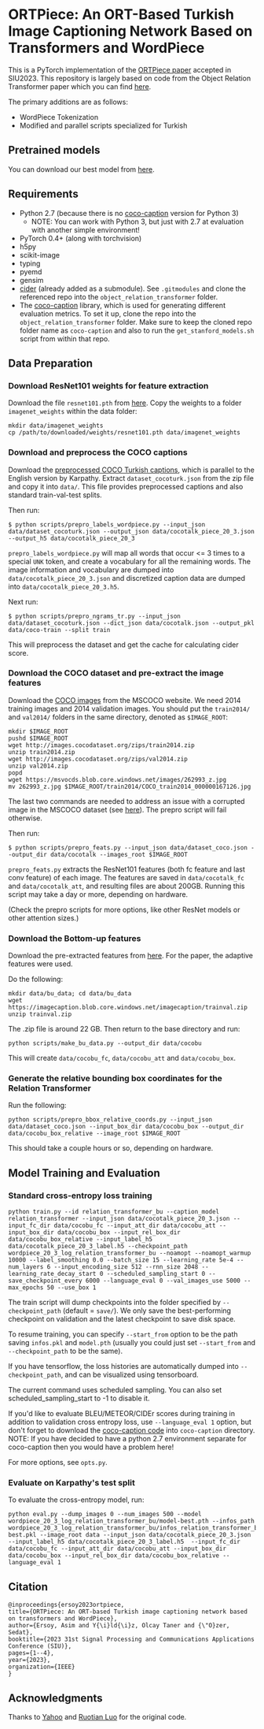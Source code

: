 # ORTPiece: An ORT-Based Turkish Image Captioning Network Based on Transformers and WordPiece

This is a PyTorch implementation of the [ORTPiece paper](https://scholar.google.com/scholar?oi=bibs&hl=en&cluster=4146675600184051868) accepted in SIU2023. This repository is largely based on code from the Object Relation Transformer paper which you can find [here](https://github.com/yahoo/object_relation_transformer).

The primary additions are as follows:
* WordPiece Tokenization
* Modified and parallel scripts specialized for Turkish

## Pretrained models

You can download our best model from [here](https://drive.google.com/file/d/1Vz9qJtONm86F4G1Rew8EPp0Rhj9hK4Wl/view?usp=sharing).


## Requirements
* Python 2.7 (because there is no [coco-caption](https://github.com/tylin/coco-caption) version for Python 3)
  - NOTE: You can work with Python 3, but just with 2.7 at evaluation with another simple environment!
* PyTorch 0.4+ (along with torchvision)
* h5py
* scikit-image
* typing
* pyemd
* gensim
* [cider](https://github.com/ruotianluo/cider.git) (already added as a submodule). See `.gitmodules` and clone the referenced repo into
  the `object_relation_transformer` folder.  
* The [coco-caption](https://github.com/tylin/coco-caption) library,
  which is used for generating different evaluation metrics. To set it
  up, clone the repo into the `object_relation_transformer`
  folder. Make sure to keep the cloned repo folder name as
  `coco-caption` and also to run the `get_stanford_models.sh`
  script from within that repo.

## Data Preparation

### Download ResNet101 weights for feature extraction

Download the file `resnet101.pth` from [here](https://drive.google.com/drive/folders/0B7fNdx_jAqhtbVYzOURMdDNHSGM). Copy the weights to a folder `imagenet_weights` within the data folder:

```
mkdir data/imagenet_weights
cp /path/to/downloaded/weights/resnet101.pth data/imagenet_weights
```

### Download and preprocess the COCO captions

Download the [preprocessed COCO Turkish captions](https://drive.google.com/file/d/17B_dJCo5zQspLZhFcD_PW9XzufQPBmmX/view?usp=sharing), which is parallel to the English version by Karpathy. Extract `dataset_cocoturk.json` from the zip file and copy it into `data/`. This file provides preprocessed captions and also standard train-val-test splits.

Then run:

```
$ python scripts/prepro_labels_wordpiece.py --input_json data/dataset_cocoturk.json --output_json data/cocotalk_piece_20_3.json --output_h5 data/cocotalk_piece_20_3
```

`prepro_labels_wordpiece.py` will map all words that occur <= 3 times to a special `UNK` token, and create a vocabulary for all the remaining words. The image information and vocabulary are dumped into `data/cocotalk_piece_20_3.json` and discretized caption data are dumped into `data/cocotalk_piece_20_3.h5`.

Next run:
```
$ python scripts/prepro_ngrams_tr.py --input_json data/dataset_cocoturk.json --dict_json data/cocotalk.json --output_pkl data/coco-train --split train
```

This will preprocess the dataset and get the cache for calculating cider score.


### Download the COCO dataset and pre-extract the image features

Download the [COCO images](http://mscoco.org/dataset/#download) from the MSCOCO website.
We need 2014 training images and 2014 validation images. You should put the `train2014/` and `val2014/` folders in the same directory, denoted as `$IMAGE_ROOT`:

```
mkdir $IMAGE_ROOT
pushd $IMAGE_ROOT
wget http://images.cocodataset.org/zips/train2014.zip
unzip train2014.zip
wget http://images.cocodataset.org/zips/val2014.zip
unzip val2014.zip
popd
wget https://msvocds.blob.core.windows.net/images/262993_z.jpg
mv 262993_z.jpg $IMAGE_ROOT/train2014/COCO_train2014_000000167126.jpg
```

The last two commands are needed to address an issue with a corrupted image in the MSCOCO dataset (see [here](https://github.com/karpathy/neuraltalk2/issues/4)). The prepro script will fail otherwise.


Then run:

```
$ python scripts/prepro_feats.py --input_json data/dataset_coco.json --output_dir data/cocotalk --images_root $IMAGE_ROOT
```

`prepro_feats.py` extracts the ResNet101 features (both fc feature and last conv feature) of each image. The features are saved in `data/cocotalk_fc` and `data/cocotalk_att`, and resulting files are about 200GB. Running this script may take a day or more, depending on hardware.

(Check the prepro scripts for more options, like other ResNet models or other attention sizes.)

### Download the Bottom-up features

Download the pre-extracted features from [here](https://github.com/peteanderson80/bottom-up-attention). For the paper, the adaptive features were used.

Do the following:
```
mkdir data/bu_data; cd data/bu_data
wget https://imagecaption.blob.core.windows.net/imagecaption/trainval.zip
unzip trainval.zip

```
The .zip file is around 22 GB.
Then return to the base directory and run:
```
python scripts/make_bu_data.py --output_dir data/cocobu
```

This will create `data/cocobu_fc`, `data/cocobu_att` and `data/cocobu_box`.


### Generate the relative bounding box coordinates for the Relation Transformer

Run the following:
```
python scripts/prepro_bbox_relative_coords.py --input_json data/dataset_coco.json --input_box_dir data/cocobu_box --output_dir data/cocobu_box_relative --image_root $IMAGE_ROOT
```
This should take a couple hours or so, depending on hardware.

## Model Training and Evaluation

### Standard cross-entropy loss training

```
python train.py --id relation_transformer_bu --caption_model relation_transformer --input_json data/cocotalk_piece_20_3.json --input_fc_dir data/cocobu_fc --input_att_dir data/cocobu_att --input_box_dir data/cocobu_box --input_rel_box_dir data/cocobu_box_relative --input_label_h5 data/cocotalk_piece_20_3_label.h5 --checkpoint_path wordpiece_20_3_log_relation_transformer_bu --noamopt --noamopt_warmup 10000 --label_smoothing 0.0 --batch_size 15 --learning_rate 5e-4 --num_layers 6 --input_encoding_size 512 --rnn_size 2048 --learning_rate_decay_start 0 --scheduled_sampling_start 0 --save_checkpoint_every 6000 --language_eval 0 --val_images_use 5000 --max_epochs 50 --use_box 1  
```

The train script will dump checkpoints into the folder specified by `--checkpoint_path` (default = `save/`). We only save the best-performing checkpoint on validation and the latest checkpoint to save disk space.

To resume training, you can specify `--start_from` option to be the path saving `infos.pkl` and `model.pth` (usually you could just set `--start_from` and `--checkpoint_path` to be the same).

If you have tensorflow, the loss histories are automatically dumped into `--checkpoint_path`, and can be visualized using tensorboard.

The current command uses scheduled sampling. You can also set scheduled_sampling_start to -1 to disable it.

If you'd like to evaluate BLEU/METEOR/CIDEr scores during training in addition to validation cross entropy loss, use `--language_eval 1` option, but don't forget to download the [coco-caption code](https://github.com/tylin/coco-caption) into `coco-caption` directory. NOTE: If you have decided to have a python 2.7 environment separate for coco-caption then you would have a problem here!

For more options, see `opts.py`.

### Evaluate on Karpathy's test split
To evaluate the cross-entropy model, run:

```
python eval.py --dump_images 0 --num_images 500 --model wordpiece_20_3_log_relation_transformer_bu/model-best.pth --infos_path wordpiece_20_3_log_relation_transformer_bu/infos_relation_transformer_bu-best.pkl --image_root data --input_json data/cocotalk_piece_20_3.json --input_label_h5 data/cocotalk_piece_20_3_label.h5  --input_fc_dir data/cocobu_fc --input_att_dir data/cocobu_att --input_box_dir data/cocobu_box --input_rel_box_dir data/cocobu_box_relative --language_eval 1
```


## Citation

    @inproceedings{ersoy2023ortpiece,
    title={ORTPiece: An ORT-based Turkish image captioning network based on transformers and WordPiece},
    author={Ersoy, Asim and Y{\i}ld{\i}z, Olcay Taner and {\"O}zer, Sedat},
    booktitle={2023 31st Signal Processing and Communications Applications Conference (SIU)},
    pages={1--4},
    year={2023},
    organization={IEEE}
    }


## Acknowledgments

Thanks to [Yahoo](https://github.com/yahoo/object_relation_transformer) and [Ruotian Luo](https://github.com/ruotianluo) for the original code.




